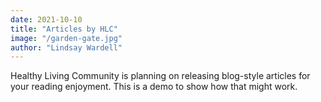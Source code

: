 ```yaml
---
date: 2021-10-10
title: "Articles by HLC"
image: "/garden-gate.jpg"
author: "Lindsay Wardell"
---
```

Healthy Living Community is planning on releasing blog-style articles for your reading enjoyment. This is a demo to show how that might work.
